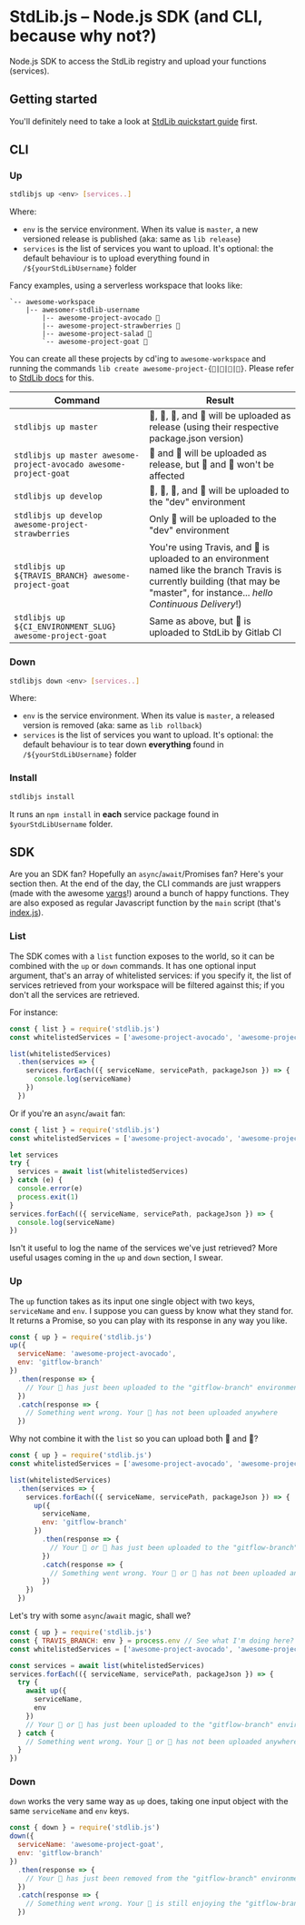# StdLib.js – Node.js SDK (and CLI, because why not?)

Node.js SDK to access the StdLib registry and upload your functions (services).

## Getting started
You'll definitely need to take a look at [StdLib quickstart guide](http://docs.stdlib.com/main/#/quickstart/from-scratch) first.

## CLI

### Up
```sh
stdlibjs up <env> [services..]
```

Where:
* `env` is the service environment. When its value is `master`, a new versioned release is published (aka: same as `lib release`)
* `services` is the list of services you want to upload. It's optional: the default behaviour is to upload everything found in `/${yourStdLibUsername}` folder

Fancy examples, using a serverless workspace that looks like:
```
`-- awesome-workspace
    |-- awesomer-stdlib-username
        |-- awesome-project-avocado 🥑
        |-- awesome-project-strawberries 🍓
        |-- awesome-project-salad 🥗
        `-- awesome-project-goat 🐐
```
You can create all these projects by cd'ing to `awesome-workspace` and running the commands `lib create awesome-project-{🥑|🍓|🥗|🐐}`. Please refer to [StdLib docs](http://docs.stdlib.com) for this.

| Command | Result |
| --- | --- |
| `stdlibjs up master` | 🥑, 🍓, 🥗, and 🐐 will be uploaded as release (using their respective package.json version) |
| `stdlibjs up master awesome-project-avocado awesome-project-goat` | 🥑 and 🐐 will be uploaded as release, but 🍓 and 🥗 won't be affected |
| `stdlibjs up develop` | 🥑, 🍓, 🥗, and 🐐 will be uploaded to the "dev" environment |
| `stdlibjs up develop awesome-project-strawberries` | Only 🍓 will be uploaded to the "dev" environment |
| `stdlibjs up ${TRAVIS_BRANCH} awesome-project-goat` | You're using Travis, and 🐐 is uploaded to an environment named like the branch Travis is currently building (that may be "master", for instance... *hello Continuous Delivery*!) |
| `stdlibjs up ${CI_ENVIRONMENT_SLUG} awesome-project-goat` | Same as above, but 🐐 is uploaded to StdLib by Gitlab CI |

### Down
```sh
stdlibjs down <env> [services..]
```

Where:
* `env` is the service environment. When its value is `master`, a released version is removed (aka: same as `lib rollback`)
* `services` is the list of services you want to upload. It's optional: the default behaviour is to tear down **everything** found in `/${yourStdLibUsername}` folder

### Install
```sh
stdlibjs install
```

It runs an `npm install` in **each** service package found in `$yourStdLibUsername` folder.

## SDK

Are you an SDK fan? Hopefully an `async`/`await`/Promises fan? Here's your section then. At the end of the day, the CLI commands are just wrappers (made with the awesome [yargs](https://www.npmjs.com/package/yargs)!) around a bunch of happy functions. They are also exposed as regular Javascript function by the `main` script (that's [index.js](index.js)).

### List
The SDK comes with a `list` function exposes to the world, so it can be combined with the `up` or `down` commands.
It has one optional input argument, that's an array of whitelisted services: if you specify it, the list of services retrieved from your workspace will be filtered against this; if you don't all the services are retrieved.

For instance:
```js
const { list } = require('stdlib.js')
const whitelistedServices = ['awesome-project-avocado', 'awesome-project-goat']

list(whitelistedServices)
  .then(services => {
    services.forEach(({ serviceName, servicePath, packageJson }) => {
      console.log(serviceName)
    })
  })
```

Or if you're an `async`/`await` fan:
```js
const { list } = require('stdlib.js')
const whitelistedServices = ['awesome-project-avocado', 'awesome-project-goat']

let services
try {
  services = await list(whitelistedServices)
} catch (e) {
  console.error(e)
  process.exit(1)
}
services.forEach(({ serviceName, servicePath, packageJson }) => {
  console.log(serviceName)
})
```

Isn't it useful to log the name of the services we've just retrieved? More useful usages coming in the `up` and `down` section, I swear.


### Up

The `up` function takes as its input one single object with two keys, `serviceName` and `env`. I suppose you can guess by know what they stand for.
It returns a Promise, so you can play with its response in any way you like.

```js
const { up } = require('stdlib.js')
up({
  serviceName: 'awesome-project-avocado',
  env: 'gitflow-branch'
})
  .then(response => {
    // Your 🥑 has just been uploaded to the "gitflow-branch" environment.
  })
  .catch(response => {
    // Something went wrong. Your 🥑 has not been uploaded anywhere
  })
```

Why not combine it with the `list` so you can upload both 🥑 and 🐐?

```js
const { up } = require('stdlib.js')
const whitelistedServices = ['awesome-project-avocado', 'awesome-project-goat']

list(whitelistedServices)
  .then(services => {
    services.forEach(({ serviceName, servicePath, packageJson }) => {
      up({
        serviceName,
        env: 'gitflow-branch'
      })
        .then(response => {
          // Your 🥑 or 🐐 has just been uploaded to the "gitflow-branch" environment.
        })
        .catch(response => {
          // Something went wrong. Your 🥑 or 🐐 has not been uploaded anywhere
        })
    })
  })
```

Let's try with some `async`/`await` magic, shall we?

```js
const { up } = require('stdlib.js')
const { TRAVIS_BRANCH: env } = process.env // See what I'm doing here? #hellocontinuousdelivery
const whitelistedServices = ['awesome-project-avocado', 'awesome-project-goat']

const services = await list(whitelistedServices)
services.forEach(({ serviceName, servicePath, packageJson }) => {
  try {
    await up({
      serviceName,
      env
    })
    // Your 🥑 or 🐐 has just been uploaded to the "gitflow-branch" environment.
  } catch {
    // Something went wrong. Your 🥑 or 🐐 has not been uploaded anywhere
  }
})
```

### Down

`down` works the very same way as `up` does, taking one input object with the same `serviceName` and `env` keys.

```js
const { down } = require('stdlib.js')
down({
  serviceName: 'awesome-project-goat',
  env: 'gitflow-branch'
})
  .then(response => {
    // Your 🐐 has just been removed from the "gitflow-branch" environment.
  })
  .catch(response => {
    // Something went wrong. Your 🐐 is still enjoying the "gitflow-branch" environment.
  })
```